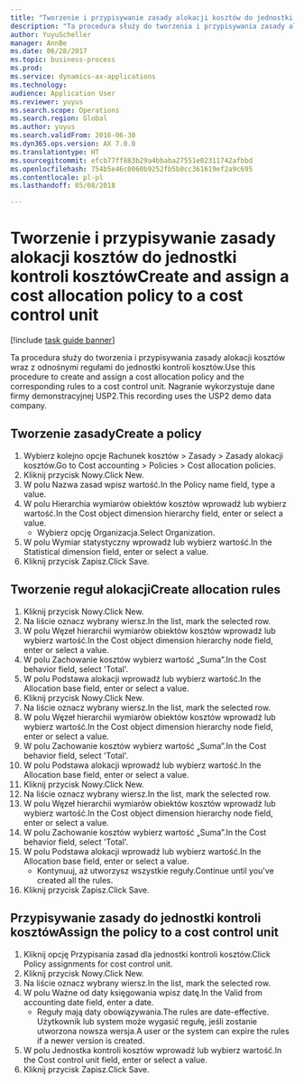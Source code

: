 ```yaml
--- 
title: "Tworzenie i przypisywanie zasady alokacji kosztów do jednostki kontroli kosztów"
description: "Ta procedura służy do tworzenia i przypisywania zasady alokacji kosztów wraz z odnośnymi regułami do jednostki kontroli kosztów."
author: YuyuScheller
manager: AnnBe
ms.date: 06/28/2017
ms.topic: business-process
ms.prod: 
ms.service: dynamics-ax-applications
ms.technology: 
audience: Application User
ms.reviewer: yuyus
ms.search.scope: Operations
ms.search.region: Global
ms.author: yuyus
ms.search.validFrom: 2016-06-30
ms.dyn365.ops.version: AX 7.0.0
ms.translationtype: HT
ms.sourcegitcommit: efcb77ff883b29a4bbaba27551e02311742afbbd
ms.openlocfilehash: 754b5e46c0060b9252fb5b0cc361619ef2a9c695
ms.contentlocale: pl-pl
ms.lasthandoff: 05/08/2018

---
```

# <a name="create-and-assign-a-cost-allocation-policy-to-a-cost-control-unit"></a><span data-ttu-id="fa80d-103">Tworzenie i przypisywanie zasady alokacji kosztów do jednostki kontroli kosztów</span><span class="sxs-lookup"><span data-stu-id="fa80d-103">Create and assign a cost allocation policy to a cost control unit</span></span>

[!include [task guide banner](../../includes/task-guide-banner.md)]

<span data-ttu-id="fa80d-104">Ta procedura służy do tworzenia i przypisywania zasady alokacji kosztów wraz z odnośnymi regułami do jednostki kontroli kosztów.</span><span class="sxs-lookup"><span data-stu-id="fa80d-104">Use this procedure to create and assign a cost allocation policy and the corresponding rules to a cost control unit.</span></span> <span data-ttu-id="fa80d-105">Nagranie wykorzystuje dane firmy demonstracyjnej USP2.</span><span class="sxs-lookup"><span data-stu-id="fa80d-105">This recording uses the USP2 demo data company.</span></span>


## <a name="create-a-policy"></a><span data-ttu-id="fa80d-106">Tworzenie zasady</span><span class="sxs-lookup"><span data-stu-id="fa80d-106">Create a policy</span></span>
1. <span data-ttu-id="fa80d-107">Wybierz kolejno opcje Rachunek kosztów > Zasady > Zasady alokacji kosztów.</span><span class="sxs-lookup"><span data-stu-id="fa80d-107">Go to Cost accounting > Policies > Cost allocation policies.</span></span>
2. <span data-ttu-id="fa80d-108">Kliknij przycisk Nowy.</span><span class="sxs-lookup"><span data-stu-id="fa80d-108">Click New.</span></span>
3. <span data-ttu-id="fa80d-109">W polu Nazwa zasad wpisz wartość.</span><span class="sxs-lookup"><span data-stu-id="fa80d-109">In the Policy name field, type a value.</span></span>
4. <span data-ttu-id="fa80d-110">W polu Hierarchia wymiarów obiektów kosztów wprowadź lub wybierz wartość.</span><span class="sxs-lookup"><span data-stu-id="fa80d-110">In the Cost object dimension hierarchy field, enter or select a value.</span></span>
    * <span data-ttu-id="fa80d-111">Wybierz opcję Organizacja.</span><span class="sxs-lookup"><span data-stu-id="fa80d-111">Select Organization.</span></span>  
5. <span data-ttu-id="fa80d-112">W polu Wymiar statystyczny wprowadź lub wybierz wartość.</span><span class="sxs-lookup"><span data-stu-id="fa80d-112">In the Statistical dimension field, enter or select a value.</span></span>
6. <span data-ttu-id="fa80d-113">Kliknij przycisk Zapisz.</span><span class="sxs-lookup"><span data-stu-id="fa80d-113">Click Save.</span></span>

## <a name="create-allocation-rules"></a><span data-ttu-id="fa80d-114">Tworzenie reguł alokacji</span><span class="sxs-lookup"><span data-stu-id="fa80d-114">Create allocation rules</span></span>
1. <span data-ttu-id="fa80d-115">Kliknij przycisk Nowy.</span><span class="sxs-lookup"><span data-stu-id="fa80d-115">Click New.</span></span>
2. <span data-ttu-id="fa80d-116">Na liście oznacz wybrany wiersz.</span><span class="sxs-lookup"><span data-stu-id="fa80d-116">In the list, mark the selected row.</span></span>
3. <span data-ttu-id="fa80d-117">W polu Węzeł hierarchii wymiarów obiektów kosztów wprowadź lub wybierz wartość.</span><span class="sxs-lookup"><span data-stu-id="fa80d-117">In the Cost object dimension hierarchy node field, enter or select a value.</span></span>
4. <span data-ttu-id="fa80d-118">W polu Zachowanie kosztów wybierz wartość „Suma”.</span><span class="sxs-lookup"><span data-stu-id="fa80d-118">In the Cost behavior field, select 'Total'.</span></span>
5. <span data-ttu-id="fa80d-119">W polu Podstawa alokacji wprowadź lub wybierz wartość.</span><span class="sxs-lookup"><span data-stu-id="fa80d-119">In the Allocation base field, enter or select a value.</span></span>
6. <span data-ttu-id="fa80d-120">Kliknij przycisk Nowy.</span><span class="sxs-lookup"><span data-stu-id="fa80d-120">Click New.</span></span>
7. <span data-ttu-id="fa80d-121">Na liście oznacz wybrany wiersz.</span><span class="sxs-lookup"><span data-stu-id="fa80d-121">In the list, mark the selected row.</span></span>
8. <span data-ttu-id="fa80d-122">W polu Węzeł hierarchii wymiarów obiektów kosztów wprowadź lub wybierz wartość.</span><span class="sxs-lookup"><span data-stu-id="fa80d-122">In the Cost object dimension hierarchy node field, enter or select a value.</span></span>
9. <span data-ttu-id="fa80d-123">W polu Zachowanie kosztów wybierz wartość „Suma”.</span><span class="sxs-lookup"><span data-stu-id="fa80d-123">In the Cost behavior field, select 'Total'.</span></span>
10. <span data-ttu-id="fa80d-124">W polu Podstawa alokacji wprowadź lub wybierz wartość.</span><span class="sxs-lookup"><span data-stu-id="fa80d-124">In the Allocation base field, enter or select a value.</span></span>
11. <span data-ttu-id="fa80d-125">Kliknij przycisk Nowy.</span><span class="sxs-lookup"><span data-stu-id="fa80d-125">Click New.</span></span>
12. <span data-ttu-id="fa80d-126">Na liście oznacz wybrany wiersz.</span><span class="sxs-lookup"><span data-stu-id="fa80d-126">In the list, mark the selected row.</span></span>
13. <span data-ttu-id="fa80d-127">W polu Węzeł hierarchii wymiarów obiektów kosztów wprowadź lub wybierz wartość.</span><span class="sxs-lookup"><span data-stu-id="fa80d-127">In the Cost object dimension hierarchy node field, enter or select a value.</span></span>
14. <span data-ttu-id="fa80d-128">W polu Zachowanie kosztów wybierz wartość „Suma”.</span><span class="sxs-lookup"><span data-stu-id="fa80d-128">In the Cost behavior field, select 'Total'.</span></span>
15. <span data-ttu-id="fa80d-129">W polu Podstawa alokacji wprowadź lub wybierz wartość.</span><span class="sxs-lookup"><span data-stu-id="fa80d-129">In the Allocation base field, enter or select a value.</span></span>
    * <span data-ttu-id="fa80d-130">Kontynuuj, aż utworzysz wszystkie reguły.</span><span class="sxs-lookup"><span data-stu-id="fa80d-130">Continue until you've created all the rules.</span></span>  
16. <span data-ttu-id="fa80d-131">Kliknij przycisk Zapisz.</span><span class="sxs-lookup"><span data-stu-id="fa80d-131">Click Save.</span></span>

## <a name="assign-the-policy-to-a-cost-control-unit"></a><span data-ttu-id="fa80d-132">Przypisywanie zasady do jednostki kontroli kosztów</span><span class="sxs-lookup"><span data-stu-id="fa80d-132">Assign the policy to a cost control unit</span></span>
1. <span data-ttu-id="fa80d-133">Kliknij opcję Przypisania zasad dla jednostki kontroli kosztów.</span><span class="sxs-lookup"><span data-stu-id="fa80d-133">Click Policy assignments for cost control unit.</span></span>
2. <span data-ttu-id="fa80d-134">Kliknij przycisk Nowy.</span><span class="sxs-lookup"><span data-stu-id="fa80d-134">Click New.</span></span>
3. <span data-ttu-id="fa80d-135">Na liście oznacz wybrany wiersz.</span><span class="sxs-lookup"><span data-stu-id="fa80d-135">In the list, mark the selected row.</span></span>
4. <span data-ttu-id="fa80d-136">W polu Ważne od daty księgowania wpisz datę.</span><span class="sxs-lookup"><span data-stu-id="fa80d-136">In the Valid from accounting date field, enter a date.</span></span>
    * <span data-ttu-id="fa80d-137">Reguły mają daty obowiązywania.</span><span class="sxs-lookup"><span data-stu-id="fa80d-137">The rules are date-effective.</span></span> <span data-ttu-id="fa80d-138">Użytkownik lub system może wygasić regułę, jeśli zostanie utworzona nowsza wersja.</span><span class="sxs-lookup"><span data-stu-id="fa80d-138">A user or the system can expire the rules if a newer version is created.</span></span>  
5. <span data-ttu-id="fa80d-139">W polu Jednostka kontroli kosztów wprowadź lub wybierz wartość.</span><span class="sxs-lookup"><span data-stu-id="fa80d-139">In the Cost control unit field, enter or select a value.</span></span>
6. <span data-ttu-id="fa80d-140">Kliknij przycisk Zapisz.</span><span class="sxs-lookup"><span data-stu-id="fa80d-140">Click Save.</span></span>


